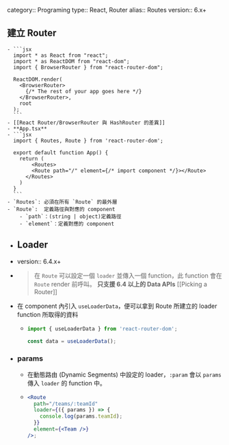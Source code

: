 category:: Programing
type:: React, Router
alias:: Routes
version:: 6.x+

## 建立 Router
	- ```jsx
	  import * as React from "react";
	  import * as ReactDOM from "react-dom";
	  import { BrowserRouter } from "react-router-dom";
	  
	  ReactDOM.render(
	    <BrowserRouter>
	      {/* The rest of your app goes here */}
	    </BrowserRouter>,
	    root
	  );
	  ```
	- [[React Router/BrowserRouter 與 HashRouter 的差異]]
	- **App.tsx**
	- ```jsx
	  import { Routes, Route } from 'react-router-dom';
	  
	  export default function App() {
	    return (
	    	<Routes>
	        <Route path="/" element={/* import component */}></Route>
	      </Routes>
	    )
	  }
	  ```
	- `Routes`: 必須在所有 `Route` 的最外層
	- `Route`:  定義路徑與對應的 component
		- `path`：(string | object)定義路徑
		- `element`：定義對應的 component
- ## Loader
- version:: 6.4.x+
- > 在 `Route` 可以設定一個 `loader` 並傳入一個 function，此 function 會在 `Route` render 前呼叫。
  > **只支援 6.4 以上的 Data APIs** [[Picking a Router]]
- 在 component 內引入 `useLoaderData`，便可以拿到 Route 所建立的 loader function 所取得的資料
	- ```typescript
	  import { useLoaderData } from 'react-router-dom';
	  
	  const data = useLoaderData();
	  ```
- ### params
	- 在動態路由 (Dynamic Segments) 中設定的 loader，`:param` 會以 `params` 傳入 `loader` 的 function 中。
	- ```jsx
	  <Route
	    path="/teams/:teamId"
	    loader={({ params }) => {
	      console.log(params.teamId);
	    }}
	    element={<Team />}
	  />;
	  ```
